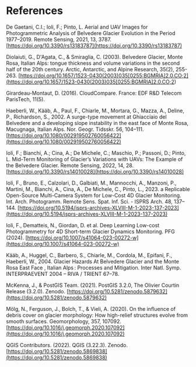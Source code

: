# References

De Gaetani, C.I.; Ioli, F.; Pinto, L. Aerial and UAV Images for Photogrammetric Analysis of Belvedere Glacier Evolution in the Period 1977–2019. Remote Sensing, 2021, 13, 3787. [https://doi.org/10.3390/rs13183787](https://doi.org/10.3390/rs13183787)

Diolaiuti, G., D'Agata, C., & Smiraglia, C. (2003). Belvedere Glacier, Monte Rosa, Italian Alps: tongue thickness and volume variations in the second half of the 20th century. Arctic, Antarctic, and Alpine Research, 35(2), 255-263. [https://doi.org/10.1657/1523-0430(2003)035[0255:BGMRIA]2.0.CO;2](<https://doi.org/10.1657/1523-0430(2003)035[0255:BGMRIA]2.0.CO;2>)

Girardeau-Montaut, D. (2016). CloudCompare. France: EDF R&D Telecom ParisTech, 11(5).

Haeberli, W., Kääb, A., Paul, F., Chiarle, M., Mortara, G., Mazza, A., Deline, P., Richardson, S., 2002. A surge-type movement at Ghiacciaio del Belvedere and a developing slope instability in the east face of Monte Rosa, Macugnaga, Italian Alps. Nor. Geogr. Tidsskr. 56, 104–111. [https://doi.org/10.1080/002919502760056422](https://doi.org/10.1080/002919502760056422)

Ioli, F.; Bianchi, A.; Cina, A.; De Michele, C.; Maschio, P.; Passoni, D.; Pinto, L. Mid-Term Monitoring of Glacier’s Variations with UAVs: The Example of the Belvedere Glacier. Remote Sensing, 2022, 14, 28. [https://doi.org/10.3390/rs14010028](https://doi.org/10.3390/rs14010028)

Ioli, F., Bruno, E., Calzolari, D., Galbiati, M., Mannocchi, A., Manzoni, P., Martini, M., Bianchi, A., Cina, A., De Michele, C., Pinto, L., 2023. a Replicable Open-Source Multi-Camera System for Low-Cost 4D Glacier Monitoring. Int. Arch. Photogramm. Remote Sens. Spat. Inf. Sci. - ISPRS Arch. 48, 137–144. [https://doi.org/10.5194/isprs-archives-XLVIII-M-1-2023-137-2023](https://doi.org/10.5194/isprs-archives-XLVIII-M-1-2023-137-2023)

Ioli, F., Dematteis, N., Giordan, D. et al. Deep Learning Low-cost Photogrammetry for 4D Short-term Glacier Dynamics Monitoring. PFG (2024). [https://doi.org/10.1007/s41064-023-00272-w](https://doi.org/10.1007/s41064-023-00272-w)

Kääb, A., Huggel, C., Barbero, S., Chiarle, M., Cordola, M., Epifani, F., Haeberli, W., 2004. Glacier Hazards At Belvedere Glacier and the Monte Rosa East Face , Italian Alps : Processes and Mitigation. Inter Natl. Symp. INTERPRAEVENT 2004 – RIVA / TRIENT 67–78.

McKenna, J., & PostGIS Team. (2021). PostGIS 3.2.0, The Olivier Courtin Release (3.2.0). Zenodo. [https://doi.org/10.5281/zenodo.5879632](https://doi.org/10.5281/zenodo.5879632)

Mölg, N., Ferguson, J., Bolch, T., & Vieli, A. (2020). On the influence of debris cover on glacier morphology: How high-relief structures evolve from smooth surfaces. Geomorphology, 357, 107092. [https://doi.org/10.1016/j.geomorph.2020.107092](https://doi.org/10.1016/j.geomorph.2020.107092)

QGIS Contributors. (2022). QGIS (3.22.3). Zenodo. [https://doi.org/10.5281/zenodo.5869838](https://doi.org/10.5281/zenodo.5869838)
